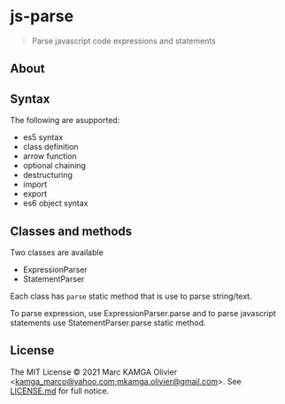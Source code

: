 # js-parse

> Parse javascript code expressions and statements

## About

## Syntax
The following are asupported:
  - es5 syntax
  - class definition
  - arrow function
  - optional chaining
  - destructuring
  - import
  - export
  - es6 object syntax

## Classes and methods
Two classes are available
  - ExpressionParser
  - StatementParser

Each class has `parse` static method that is use to parse string/text.

To parse expression, use ExpressionParser.parse and to parse javascript statements use StatementParser.parse static method.

## License

The MIT License © 2021 Marc KAMGA Olivier <kamga_marco@yahoo.com;mkamga.olivier@gmail.com>. See [LICENSE.md](LICENSE.md) for full notice.
